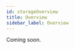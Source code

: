 ```yaml
---
id: storageOverview
title: Overview
sidebar_label: Overview
---
```

<!--
The Crust Network has built a [Decentralized Storage Market (DSM)](DSM.md) that allows everyone to access it. Storage users and merchants both can take what they need from the DSM.

## Storage Users

Storage users are those who have storage needs. They can initiate storage orders in the DSM by paying a certain fee. Storage fees are dynamically adjusted depending on the storage resources in the network, on-chain state resources, and throughput resources, and users can also add a small fee to expedite the handling process of storage orders. Check out the [Storage User Guide](storageUserGuide.md) for more details.

## Storage Merchants

[Group Owner nodes](ownerNode.md) can register as storage merchants on behalf of the Group and are required to pay a certain deposit for doing so. The storage merchants receive storage orders through the DSM, and the Member nodes in the Group will be responsible for completing file storage and providing retrieval services.

Merchants will be rewarded with the following benefits after successfully storing files:

1. a corresponding storage income from the DSM.

2. an extended effective data size. (The effective data size will contribute more storage hash power than SRD), which can effectively increase the stake limit of nodes and in turn help the nodes get higher staking rewards. 

The specific rules for storage hash power calculation can be found in the [Economic White Paper](https://crust-data.oss-cn-shanghai.aliyuncs.com/crust-home/whitepapers/ecowhitepaper_en.pdf).)

Check out the [Storage Merchant Guide](merchantGuide.m'd) for more details.

## Developers

The Crust Network has provided necessary technical tools for developers to enable them to build DSM-based applications needed in varied business scenarios. Check out [how to build](build-getting-started.md).
-->
Coming soon.
